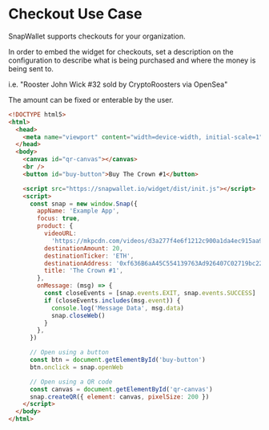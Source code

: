 # Checkout Use Case

SnapWallet supports checkouts for your organization.

In order to embed the widget for checkouts, set a description on the configuration to describe what is being purchased and where the money is being sent to.

i.e. "Rooster John Wick #32 sold by CryptoRoosters via OpenSea"

The amount can be fixed or enterable by the user.

```html
<!DOCTYPE html5>
<html>
  <head>
    <meta name="viewport" content="width=device-width, initial-scale=1" />
  </head>
  <body>
    <canvas id="qr-canvas"></canvas>
    <br />
    <button id="buy-button">Buy The Crown #1</button>

    <script src="https://snapwallet.io/widget/dist/init.js"></script>
    <script>
      const snap = new window.Snap({
        appName: 'Example App',
        focus: true,
        product: {
          videoURL:
            'https://mkpcdn.com/videos/d3a277f4e6f1212c900a1da4ec915aa9_675573.mp4',
          destinationAmount: 20,
          destinationTicker: 'ETH',
          destinationAddress: '0xf636B6aA45C554139763Ad926407C02719bc22f7',
          title: 'The Crown #1',
        },
        onMessage: (msg) => {
          const closeEvents = [snap.events.EXIT, snap.events.SUCCESS]
          if (closeEvents.includes(msg.event)) {
            console.log('Message Data', msg.data)
            snap.closeWeb()
          }
        },
      })

      // Open using a button
      const btn = document.getElementById('buy-button')
      btn.onclick = snap.openWeb

      // Open using a QR code
      const canvas = document.getElementById('qr-canvas')
      snap.createQR({ element: canvas, pixelSize: 200 })
    </script>
  </body>
</html>
```
